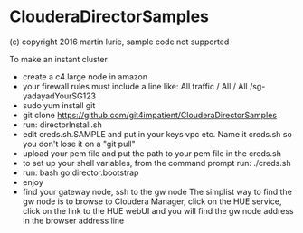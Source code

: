 # ClouderaDirectorSamples
(c) copyright 2016 martin lurie, sample code not supported

To make an instant cluster
- create a c4.large node in amazon
- your firewall rules must include a line like:  All traffic / All / All /sg-yadayadYourSG123
- sudo yum install git
- git clone https://github.com/git4impatient/ClouderaDirectorSamples
- run:  directorInstall.sh
- edit creds.sh.SAMPLE and put in your keys vpc etc.  Name it creds.sh so you don't lose it on a "git pull"
- upload your pem file and put the path to your pem file in the creds.sh
- to set up your shell variables, from the command prompt run:  ./creds.sh  
- run:   bash go.director.bootstrap  
- enjoy
- find your gateway node, ssh to the gw node
The simplist way to find the gw node is to browse to Cloudera Manager, click on the HUE service, click on the link to the HUE webUI and you will find the gw node address in the browser address line
